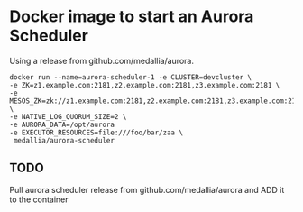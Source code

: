 # Docker image to start an Aurora Scheduler

Using a release from github.com/medallia/aurora.

    docker run --name=aurora-scheduler-1 -e CLUSTER=devcluster \
    -e ZK=z1.example.com:2181,z2.example.com:2181,z3.example.com:2181 \
    -e MESOS_ZK=zk://z1.example.com:2181,z2.example.com:2181,z3.example.com:2181/mesos \
    -e NATIVE_LOG_QUORUM_SIZE=2 \
    -e AURORA_DATA=/opt/aurora   
    -e EXECUTOR_RESOURCES=file:///foo/bar/zaa \
     medallia/aurora-scheduler

## TODO
	
Pull aurora scheduler release from github.com/medallia/aurora and ADD it to the container

